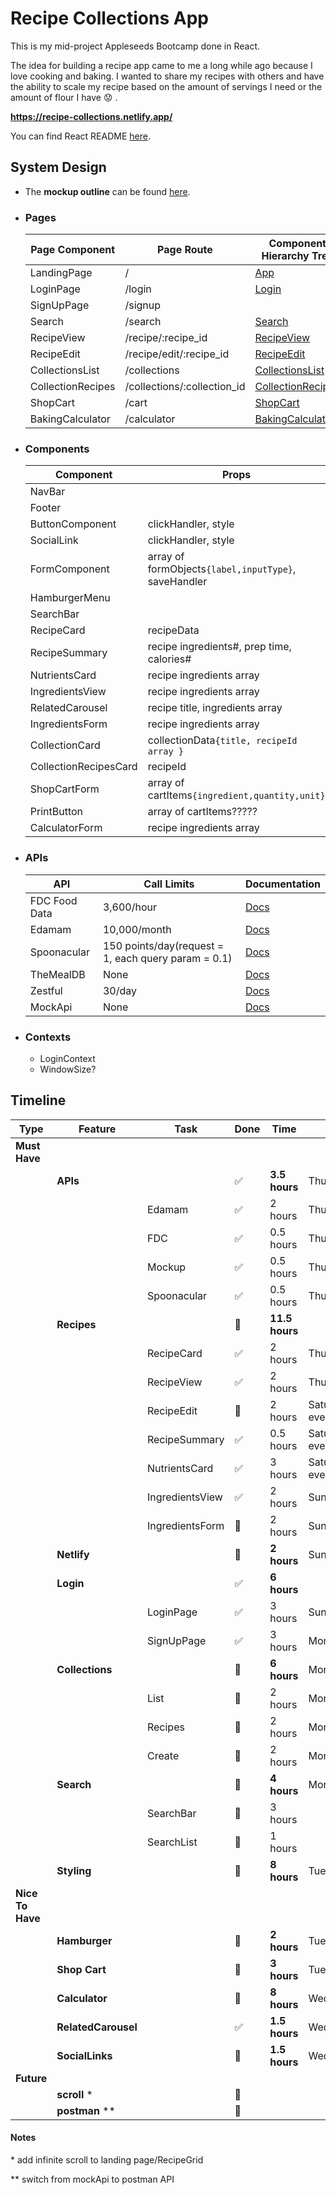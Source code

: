 # Recipe Collections App

This is my mid-project Appleseeds Bootcamp done in React.

The idea for building a recipe app came to me a long while ago because I love cooking and baking.
I wanted to share my recipes with others and have the ability to scale my recipe based on
the amount of servings I need or the amount of flour I have :worried: .

**https://recipe-collections.netlify.app/**

You can find React README [here](./misc/React_README.md).

## System Design

-   The **mockup outline** can be found [here](./misc/page-view-diagram.pdf).

*   ### **Pages**

    | Page Component    | Page Route                  | Component Hierarchy Tree                                   |
    | ----------------- | --------------------------- | ---------------------------------------------------------- |
    | LandingPage       | /                           | [App](./misc/app-diagram.pdf)                              |
    | LoginPage         | /login                      | [Login](./misc/login-diagram.pdf)                          |
    | SignUpPage        | /signup                     |                                                            |
    | Search            | /search                     | [Search](./misc/search-diagram.pdf)                        |
    | RecipeView        | /recipe/:recipe_id          | [RecipeView](./misc/recipe-view-diagram.pdf)               |
    | RecipeEdit        | /recipe/edit/:recipe_id     | [RecipeEdit](./misc/recipe-edit-diagram.pdf)               |
    | CollectionsList   | /collections                | [CollectionsList](./misc/collection-list-diagram.pdf)      |
    | CollectionRecipes | /collections/:collection_id | [CollectionRecipes](./misc/collection-recipes-diagram.pdf) |
    | ShopCart          | /cart                       | [ShopCart](./misc/shop-cart-diagram.pdf)                   |
    | BakingCalculator  | /calculator                 | [BakingCalculator](./misc/calculator-diagram.pdf)          |

*   ### **Components**

    | Component             | Props                                                |
    | --------------------- | ---------------------------------------------------- |
    | NavBar                |                                                      |
    | Footer                |                                                      |
    | ButtonComponent       | clickHandler, style                                  |
    | SocialLink            | clickHandler, style                                  |
    | FormComponent         | array of formObjects`{label,inputType}`, saveHandler |
    | HamburgerMenu         |                                                      |
    | SearchBar             |                                                      |
    | RecipeCard            | recipeData                                           |
    | RecipeSummary         | recipe ingredients#, prep time, calories#            |
    | NutrientsCard         | recipe ingredients array                             |
    | IngredientsView       | recipe ingredients array                             |
    | RelatedCarousel       | recipe title, ingredients array                      |
    | IngredientsForm       | recipe ingredients array                             |
    | CollectionCard        | collectionData`{title, recipeId array }`             |
    | CollectionRecipesCard | recipeId                                             |
    | ShopCartForm          | array of cartItems`{ingredient,quantity,unit}`       |
    | PrintButton           | array of cartItems?????                              |
    | CalculatorForm        | recipe ingredients array                             |

-   ### **APIs**

    | API           | Call Limits                                         | Documentation                                                |
    | ------------- | --------------------------------------------------- | ------------------------------------------------------------ |
    | FDC Food Data | 3,600/hour                                          | [Docs](https://fdc.nal.usda.gov/api-spec/fdc_api.html#/FDC/) |
    | Edamam        | 10,000/month                                        | [Docs](https://developer.edamam.com/edamam-docs-recipe-api)  |
    | Spoonacular   | 150 points/day(request = 1, each query param = 0.1) | [Docs](https://spoonacular.com/food-api/docs)                |
    | TheMealDB     | None                                                | [Docs](https://www.themealdb.com/api.php)                    |
    | Zestful       | 30/day                                              | [Docs](https://zestfuldata.com/docs)                         |
    | MockApi       | None                                                | [Docs](https://mockapi.io/docs)                              |

-   ### **Contexts**

    -   LoginContext
    -   WindowSize?

## **Timeline**

| Type             | Feature             | Task            | Done                  | Time           | Day          |
| ---------------- | ------------------- | --------------- | --------------------- | -------------- | ------------ |
| **Must Have**    |                     |                 |                       |                |              |
|                  | **APIs**            |                 | :white_check_mark:    | **3.5 hours**  | Thursday     |
|                  |                     | Edamam          | :white_check_mark:    | 2 hours        | Thursday     |
|                  |                     | FDC             | :white_check_mark:    | 0.5 hours      | Thursday     |
|                  |                     | Mockup          | :white_check_mark:    | 0.5 hours      | Thursday     |
|                  |                     | Spoonacular     | :white_check_mark:    | 0.5 hours      | Thursday     |
|                  | **Recipes**         |                 | :black_square_button: | **11.5 hours** |              |
|                  |                     | RecipeCard      | :white_check_mark:    | 2 hours        | Thursday     |
|                  |                     | RecipeView      | :white_check_mark:    | 2 hours        | Thursday     |
|                  |                     | RecipeEdit      | :black_square_button: | 2 hours        | Saturday eve |
|                  |                     | RecipeSummary   | :white_check_mark:    | 0.5 hours      | Saturday eve |
|                  |                     | NutrientsCard   | :white_check_mark:    | 3 hours        | Saturday eve |
|                  |                     | IngredientsView | :white_check_mark:    | 2 hours        | Sunday       |
|                  |                     | IngredientsForm | :black_square_button: | 2 hours        | Sunday       |
|                  | **Netlify**         |                 | :black_square_button: | **2 hours**    | Sunday       |
|                  | **Login**           |                 | :white_check_mark:    | **6 hours**    |              |
|                  |                     | LoginPage       | :white_check_mark:    | 3 hours        | Sunday       |
|                  |                     | SignUpPage      | :white_check_mark:    | 3 hours        | Monday       |
|                  | **Collections**     |                 | :black_square_button: | **6 hours**    | Monday       |
|                  |                     | List            | :black_square_button: | 2 hours        | Monday       |
|                  |                     | Recipes         | :black_square_button: | 2 hours        | Monday       |
|                  |                     | Create          | :black_square_button: | 2 hours        | Monday       |
|                  | **Search**          |                 | :black_square_button: | **4 hours**    | Monday       |
|                  |                     | SearchBar       | :black_square_button: | 3 hours        |              |
|                  |                     | SearchList      | :black_square_button: | 1 hours        |              |
|                  | **Styling**         |                 | :black_square_button: | **8 hours**    | Tuesday      |
| **Nice To Have** |                     |                 |                       |                |              |
|                  | **Hamburger**       |                 | :black_square_button: | **2 hours**    | Tuesday      |
|                  | **Shop Cart**       |                 | :black_square_button: | **3 hours**    | Tuesday      |
|                  | **Calculator**      |                 | :black_square_button: | **8 hours**    | Wednesday    |
|                  | **RelatedCarousel** |                 | :white_check_mark:    | **1.5 hours**  | Wednesday    |
|                  | **SocialLinks**     |                 | :black_square_button: | **1.5 hours**  | Wednesday    |
| **Future**       |                     |                 |                       |                |              |
|                  | **scroll** \*       |                 | :black_square_button: |                |              |
|                  | **postman** \*\*    |                 | :black_square_button: |                |              |

#### **Notes**

\* add infinite scroll to landing page/RecipeGrid

\*\* switch from mockApi to postman API
